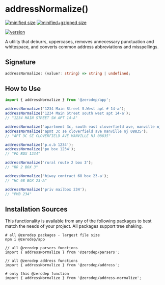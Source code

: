 # addressNormalize()

[![minified size](https://img.shields.io/bundlephobia/min/@zerodep/address-normalize?style=flat-square&color=blue)](https://bundlephobia.com/package/@zerodep/address-normalize) [![minified+gzipped size](https://img.shields.io/bundlephobia/minzip/@zerodep/address-normalize?style=flat-square&color=blue)](https://bundlephobia.com/package/@zerodep/address-normalize)

[![version](https://img.shields.io/npm/v/@zerodep/address-normalize?style=flat-square&color=blue)](https://www.npmjs.com/package/@zerodep/address-normalize)

A utility that deburrs, uppercases, removes unnecessary punctuation and whitespace, and converts common address abbreviations and misspellings.

## Signature

```typescript
addressNormalize: (value?: string) => string | undefined;
```

## How to Use

```javascript
import { addressNormalize } from '@zerodep/app';

addressNormalize('1234 Main Street S.West apt # 14-a');
addressNormalize('1234 Main Street south west apt 14-a');
// "1234 MAIN STREET SW APT 14-A"

addressNormalize('apartment 3c, south east cloverfield ave, manville nj 08835');
addressNormalize('apmt 3c se cloverfield ave manville nj 08835');
// "APT 3C SE CLOVERFIELD AVE MANVILLE NJ 08835"

addressNormalize('p.o.b 1234');
addressNormalize('po box 1234');
// "PO BOX 1234"

addressNormalize('rural route 2 box 3');
// "RR 2 BOX 3"

addressNormalize('hiway contract 68 box 23-a');
// "HC 68 BOX 23-A"

addressNormalize('priv mailbox 234');
// "PMB 234"
```

## Installation Sources

This functionality is available from any of the following packages to best match the needs of your project. All packages support tree shaking.

```shell
# all @zerodep packages - largest file size
npm i @zerodep/app

// all @zerodep parsers functions
import { addressNormalize } from '@zerodep/parsers';

// all @zerodep address functions
import { addressNormalize } from '@zerodep/address';

# only this @zerodep function
import { addressNormalize } from '@zerodep/address-normalize';
```
